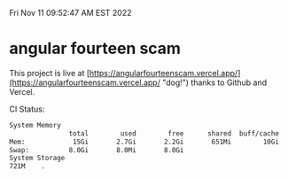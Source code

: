 Fri Nov 11 09:52:47 AM EST 2022

# angular fourteen scam


This project is live at [https://angularfourteenscam.vercel.app/](https://angularfourteenscam.vercel.app/ "dog!") thanks to Github and Vercel.

CI Status: 

```bash
System Memory
               total        used        free      shared  buff/cache   available
Mem:            15Gi       2.7Gi       2.2Gi       651Mi        10Gi        11Gi
Swap:          8.0Gi       8.0Mi       8.0Gi
System Storage
721M	.
```
